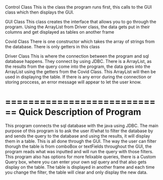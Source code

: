 Control Class
This is the class the program runs first, this calls to the GUI class which then displays the GUI.

GUI Class
This class creates the interface that allows you to go through the program. Using the ArrayList from Driver class, the data gets put in their columns and get displayed as tables on another frame

Covid Class
There is one constructor which takes the array of strings from the database. There is only getters in this class

Driver Class
This is where the connection between the program and sql database happens. They connect by using JDBC. There is a ArrayList, as the results from the query come into the program, the data goes into the ArrayList using the getters from the Covid Class. This ArrayList will then be used in displaying the table. If there is any error during the connection or storing proccess, an error message will appear to let the user know.

============================
Quick Description of Program
============================
This program connects the sql database with the java using JDBC. The main purpose of this program is to ask the user if/what to filter the database by and sends the query to the database and using the results, it will display them in a table. This is all done through the GUI. The way the user can filter thorugh the table is from comboBox or textFields throughout the GUI, the program reads what was inputted and will run the query with those filters. This program also has options for more felixable queries, there is a Custom Query box, where you can enter your own sql query and that also gets display on the table. The table is displayed in another frame and each time you change the filter, the table will clear and only display the new data.
